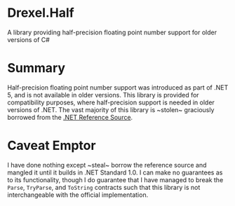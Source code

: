 # Drexel.Half
A library providing half-precision floating point number support for older versions of C#

# Summary
Half-precision floating point number support was introduced as part of .NET 5, and is not available in older versions.
This library is provided for compatibility purposes, where half-precision support is needed in older versions of .NET.
The vast majority of this library is ~stolen~ graciously borrowed from the
[.NET Reference Source](https://source.dot.net/#System.Private.CoreLib/Half.cs,7895d5942d33f974).

# **Caveat Emptor**
I have done nothing except ~steal~ borrow the reference source and mangled it until it builds in .NET Standard 1.0. I
can make no guarantees as to its functionality, though I do guarantee that I have managed to break the `Parse`,
`TryParse`, and `ToString` contracts such that this library is not interchangeable with the official implementation.